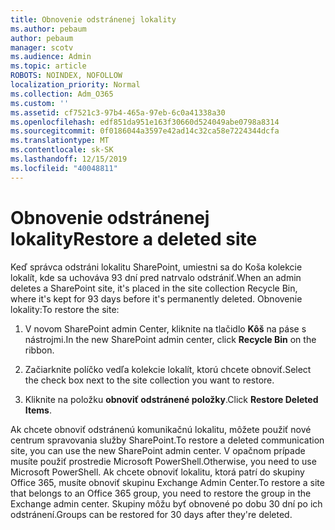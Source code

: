 ```yaml
---
title: Obnovenie odstránenej lokality
ms.author: pebaum
author: pebaum
manager: scotv
ms.audience: Admin
ms.topic: article
ROBOTS: NOINDEX, NOFOLLOW
localization_priority: Normal
ms.collection: Adm_O365
ms.custom: ''
ms.assetid: cf7521c3-97b4-465a-97eb-6c0a41338a30
ms.openlocfilehash: edf851da951e163f30660d524049abe0798a8314
ms.sourcegitcommit: 0f0186044a3597e42ad14c32ca58e7224344dcfa
ms.translationtype: MT
ms.contentlocale: sk-SK
ms.lasthandoff: 12/15/2019
ms.locfileid: "40048811"
---
```

# <a name="restore-a-deleted-site"></a><span data-ttu-id="65b3e-102">Obnovenie odstránenej lokality</span><span class="sxs-lookup"><span data-stu-id="65b3e-102">Restore a deleted site</span></span>

<span data-ttu-id="65b3e-103">Keď správca odstráni lokalitu SharePoint, umiestni sa do Koša kolekcie lokalít, kde sa uchováva 93 dní pred natrvalo odstrániť.</span><span class="sxs-lookup"><span data-stu-id="65b3e-103">When an admin deletes a SharePoint site, it's placed in the site collection Recycle Bin, where it's kept for 93 days before it's permanently deleted.</span></span> <span data-ttu-id="65b3e-104">Obnovenie lokality:</span><span class="sxs-lookup"><span data-stu-id="65b3e-104">To restore the site:</span></span>
  
1. <span data-ttu-id="65b3e-105">V novom SharePoint admin Center, kliknite na tlačidlo **Kôš** na páse s nástrojmi.</span><span class="sxs-lookup"><span data-stu-id="65b3e-105">In the new SharePoint admin center, click **Recycle Bin** on the ribbon.</span></span> 
    
2. <span data-ttu-id="65b3e-106">Začiarknite políčko vedľa kolekcie lokalít, ktorú chcete obnoviť.</span><span class="sxs-lookup"><span data-stu-id="65b3e-106">Select the check box next to the site collection you want to restore.</span></span>
    
3. <span data-ttu-id="65b3e-107">Kliknite na položku **obnoviť odstránené položky**.</span><span class="sxs-lookup"><span data-stu-id="65b3e-107">Click **Restore Deleted Items**.</span></span>
    
<span data-ttu-id="65b3e-108">Ak chcete obnoviť odstránenú komunikačnú lokalitu, môžete použiť nové centrum spravovania služby SharePoint.</span><span class="sxs-lookup"><span data-stu-id="65b3e-108">To restore a deleted communication site, you can use the new SharePoint admin center.</span></span> <span data-ttu-id="65b3e-109">V opačnom prípade musíte použiť prostredie Microsoft PowerShell.</span><span class="sxs-lookup"><span data-stu-id="65b3e-109">Otherwise, you need to use Microsoft PowerShell.</span></span> <span data-ttu-id="65b3e-110">Ak chcete obnoviť lokalitu, ktorá patrí do skupiny Office 365, musíte obnoviť skupinu Exchange Admin Center.</span><span class="sxs-lookup"><span data-stu-id="65b3e-110">To restore a site that belongs to an Office 365 group, you need to restore the group in the Exchange admin center.</span></span> <span data-ttu-id="65b3e-111">Skupiny môžu byť obnovené po dobu 30 dní po ich odstránení.</span><span class="sxs-lookup"><span data-stu-id="65b3e-111">Groups can be restored for 30 days after they're deleted.</span></span>
  

